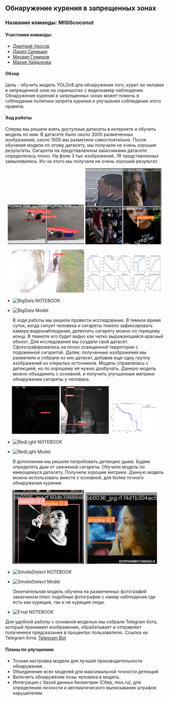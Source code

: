 ## Обнаружение курения в запрещенных зонах

### Название команды: MISIScoconut

#### Участники команды:
- <a href="https://t.me/dmmmit">Дмитрий Уросов</a>
- <a href="https://t.me/FFHKJQ">Данил Синицын</a>
- <a href="https://t.me/mishka_gumer">Михаил Гумиров</a>
- <a href="https://t.me/cvvup">Мария Хайдукова</a>

#### Обзор
 Цель - обучить модель YOLOv8 для обнаружения того, курит ли человек в запрещенной зоне на скриншотах с видеокамер наблюдения. Обнаружение курения в запрещенных зонах может помочь в соблюдении политики запрета курения и улучшении соблюдения этого правила.


#### Ход работы
  Сперва мы решили взять доступные датасеты в интернете и обучить модель по ним. В датасете было около 3000 размеченных изображений, около 1000 мы разметили самостоятельно. После обучения модели по этому датасету, мы получили не очень хорошие результаты. Сигареты на представленном заказчиками датасете определялась плохо. На фоне 3 тыс изображений, 76 представленных замыливались. Из-за этого мы получали не очень хороший результат.

<p align="center">
  <img src="https://github.com/Sobakais/nuclearMisisCoconut/blob/main/source/metrics/BigDataMetrica1.jpg" alt="Метрика-1" style="width: 48%;">
  <img src="https://github.com/Sobakais/nuclearMisisCoconut/blob/main/source/metrics/BigDataMetrica2.jpg" alt="Метрика-2" style="width: 48%">
</p>
<p align="center">
  <img src="https://github.com/Sobakais/nuclearMisisCoconut/blob/main/source/metrics/BigDataMetrica3.jpg" alt="Метрика-3" style="width: 48%;">
  <img src="https://github.com/Sobakais/nuclearMisisCoconut/blob/main/source/metrics/BigDataMetrica4.jpg" alt="Метрика-4" style="width: 48%;">
</p>

- ![BigData NOTEBOOK](https://github.com/Sobakais/nuclearMisisCoconut/blob/main/source/notebooks/BigData.ipynb)
- ![BigData Model](https://github.com/Sobakais/nuclearMisisCoconut/blob/main/source/models/big_data_model.pt)


  В ходе работы мы решили провести исследование. В темное время суток, когда силуэт человека и сигареты тяжело зафиксировать камере видеонаблюдения, детектить сигарету можно по горящему концу. В темноте его будет видно как четко выражающийся красный объект. Для исследования мы создали свой датасет. Сфотографировались на плохо освещенной территории с подоженной сигаретой. Далее, полученные изображения мы разметили и собрали из них датасет, добавив еще одну группу изображений из открытых источников. Модель справлялась с детекцией, но по хорошему её нужно дообучать. Данную модель можно объединить с основной, и получить улучшенные метрики обнаружения сигареты у человека. 

<p align="center">
  <img src="https://github.com/Sobakais/nuclearMisisCoconut/blob/main/source/metrics/RedLightMetrica1.jpg" alt="Метрика-1" style="width:30%;">
  <img src="https://github.com/Sobakais/nuclearMisisCoconut/blob/main/source/metrics/RedLightMetrica2.jpg" alt="Метрика-2" style="width:30%;">
  <img src="https://github.com/Sobakais/nuclearMisisCoconut/blob/main/source/metrics/RedLightMetrica3.jpg" alt="Метрика-3" style="width:30%;">
</p>

- ![RedLight NOTEBOOK](https://github.com/Sobakais/nuclearMisisCoconut/blob/main/source/notebooks/RedLight.ipynb)
- ![RedLight Model](https://github.com/Sobakais/nuclearMisisCoconut/blob/main/source/models/red_light_model.pt)

  В дополнении мы решили попробовать детекцию дыма. Будем определять дым от зажженой сигареты. Обучили модель по имеющемуся датасету. Получили хорошие метрики. Данную модель можно использовать вместе с основной, для более точного обнаружения курения.

<p align="center">
  <img src="https://github.com/Sobakais/nuclearMisisCoconut/blob/main/source/metrics/SmokeDetectMetrica1.jpg" alt="Метрика-1" style="width:45%;">
  <img src="https://github.com/Sobakais/nuclearMisisCoconut/blob/main/source/metrics/SmokeDetectMetrica2.jpg" alt="Метрика-2" style="width:45%;">
</p>

- ![SmokeDetect NOTEBOOK](https://github.com/Sobakais/nuclearMisisCoconut/blob/main/source/notebooks/SmokeDetect.ipynb)
- ![SmokeDetect Model](https://github.com/Sobakais/nuclearMisisCoconut/blob/main/source/models/smoke_model.pt)

  Окончательная модель обучена на размеченных фотографий заказчиком плюс подобные фотографии с камер наблюдения где есть как курящие, так и не курящие люди.

- ![Final NOTEBOOK](https://github.com/Sobakais/nuclearMisisCoconut/blob/main/source/notebooks/Final.ipynb)

Для удобной работы с основной моделью мы собрали Telegram бота, который принимает изображение, обрабатывает и отправляет полученное предсказание в процентах пользователю.
Ссылка на Telegram бота: 
<a href="https://t.me/misis_coconut_bot">Telegram Bot</a>

#### Планы по улучшению
- Точная настройка модели для лучшей производительности обнаружения.
- Объединение всех моделей для максимальной точности детекций
- Включить обнаружение позы человека в модель.
- Интеграция с базой данных биометрии (Сбер, mos.ru), для определения личности и автоматического выписывания штрафов нарушителям
